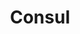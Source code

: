 ---
title: Consul
categories:
  - other
docs:
  - id: java
    url: https://java.testcontainers.org/modules/consul/
    example: |
      ```java
      var consul = new ConsulContainer(DockerImageName.parse("hashicorp/consul:1.15"));
      consul.start();
      ```
description: |
  Consul is a service mesh and distributed key-value store.

  With the increasing popularity of Consul and config externalization, applications are now needing to source properties from Consul. This can prove challenging in the development phase without a running Consul instance readily on hand. This module solves integration testing with Consul. You can also use it to test how your application behaves with Consul by writing different test scenarios.
---